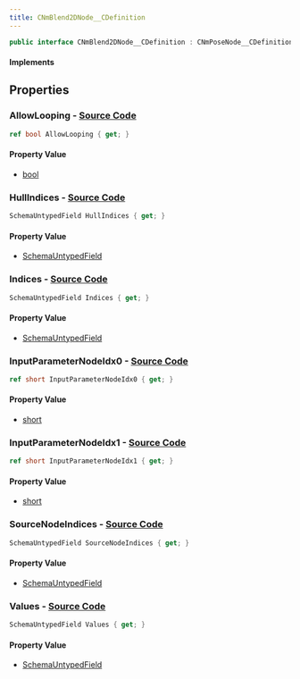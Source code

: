 ```yaml
---
title: CNmBlend2DNode__CDefinition
---
```


```csharp
public interface CNmBlend2DNode__CDefinition : CNmPoseNode__CDefinition, CNmGraphNode__CDefinition, ISchemaClass<CNmGraphNode__CDefinition>, ISchemaClass<CNmPoseNode__CDefinition>, ISchemaClass<CNmBlend2DNode__CDefinition>, ISchemaField, ISchemaClass, INativeHandle
```

#### Implements

## Properties

### **AllowLooping** - [Source Code](https://github.com/swiftly-solution/swiftlys2/blob/main/managed/src/SwiftlyS2.Generated/Schemas/Interfaces/CNmBlend2DNode__CDefinition.cs#L32)

```csharp
ref bool AllowLooping { get; }
```

#### Property Value

- [bool](https://learn.microsoft.com/dotnet/api/system.boolean)

### **HullIndices** - [Source Code](https://github.com/swiftly-solution/swiftlys2/blob/main/managed/src/SwiftlyS2.Generated/Schemas/Interfaces/CNmBlend2DNode__CDefinition.cs#L30)

```csharp
SchemaUntypedField HullIndices { get; }
```

#### Property Value

- [SchemaUntypedField](/docs/api/shared/schemas/schemauntypedfield)

### **Indices** - [Source Code](https://github.com/swiftly-solution/swiftlys2/blob/main/managed/src/SwiftlyS2.Generated/Schemas/Interfaces/CNmBlend2DNode__CDefinition.cs#L27)

```csharp
SchemaUntypedField Indices { get; }
```

#### Property Value

- [SchemaUntypedField](/docs/api/shared/schemas/schemauntypedfield)

### **InputParameterNodeIdx0** - [Source Code](https://github.com/swiftly-solution/swiftlys2/blob/main/managed/src/SwiftlyS2.Generated/Schemas/Interfaces/CNmBlend2DNode__CDefinition.cs#L19)

```csharp
ref short InputParameterNodeIdx0 { get; }
```

#### Property Value

- [short](https://learn.microsoft.com/dotnet/api/system.int16)

### **InputParameterNodeIdx1** - [Source Code](https://github.com/swiftly-solution/swiftlys2/blob/main/managed/src/SwiftlyS2.Generated/Schemas/Interfaces/CNmBlend2DNode__CDefinition.cs#L21)

```csharp
ref short InputParameterNodeIdx1 { get; }
```

#### Property Value

- [short](https://learn.microsoft.com/dotnet/api/system.int16)

### **SourceNodeIndices** - [Source Code](https://github.com/swiftly-solution/swiftlys2/blob/main/managed/src/SwiftlyS2.Generated/Schemas/Interfaces/CNmBlend2DNode__CDefinition.cs#L17)

```csharp
SchemaUntypedField SourceNodeIndices { get; }
```

#### Property Value

- [SchemaUntypedField](/docs/api/shared/schemas/schemauntypedfield)

### **Values** - [Source Code](https://github.com/swiftly-solution/swiftlys2/blob/main/managed/src/SwiftlyS2.Generated/Schemas/Interfaces/CNmBlend2DNode__CDefinition.cs#L24)

```csharp
SchemaUntypedField Values { get; }
```

#### Property Value

- [SchemaUntypedField](/docs/api/shared/schemas/schemauntypedfield)

